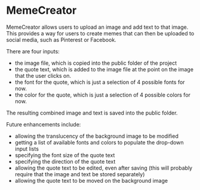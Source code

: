 # MemeCreator

MemeCreator allows users to upload an image and add text to that image. This provides a way for users to create memes that can then be uploaded to social media, such as Pinterest or Facebook.

There are four inputs: 

- the image file, which is copied into the public folder of the project
- the quote text, which is added to the image file at the point on the image that the user clicks on.
- the font for the quote, which is just a selection of 4 possible fonts for now.
- the color for the quote, which is just a selection of 4 possible colors for now.

The resulting combined image and text is saved into the public folder. 

Future enhancements include:

- allowing the translucency of the background image to be modified
- getting a list of available fonts and colors to populate the drop-down input lists
- specifying the font size of the quote text
- specifying the direction of the quote text
- allowing the quote text to be edited, even after saving (this will probably require that the image and text be stored separately)
- allowing the quote text to be moved on the background image


